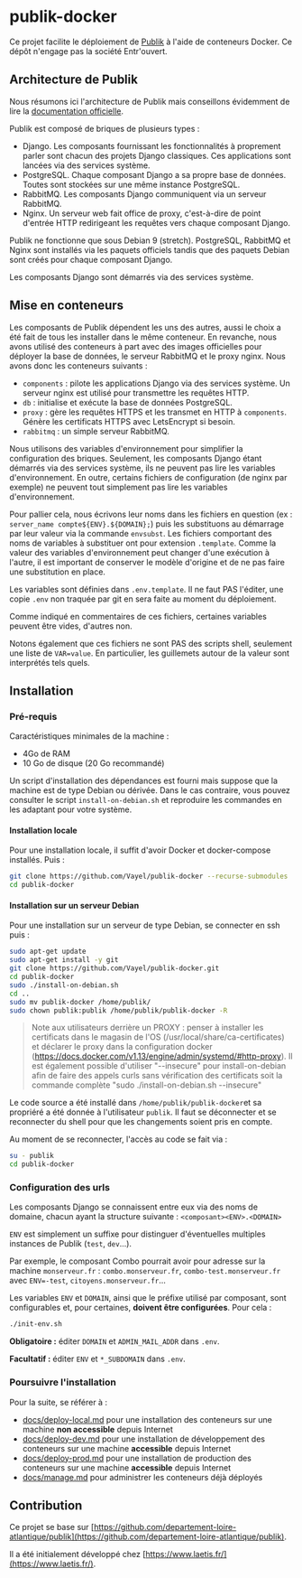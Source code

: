# publik-docker

Ce projet facilite le déploiement de [Publik](https://publik.entrouvert.com/)
à l'aide de conteneurs Docker. Ce dépôt n'engage pas la société Entr'ouvert.

## Architecture de Publik

Nous résumons ici l'architecture de Publik mais conseillons évidemment de lire
la [documentation officielle](https://doc-publik.entrouvert.com/guide-de-l-administrateur-systeme/).

Publik est composé de briques de plusieurs types :

* Django. Les composants fournissant les fonctionnalités à proprement parler sont chacun des projets Django classiques. Ces applications sont lancées via des services système.
* PostgreSQL. Chaque composant Django a sa propre base de données. Toutes sont stockées sur une même instance PostgreSQL.
* RabbitMQ. Les composants Django communiquent via un serveur RabbitMQ.
* Nginx. Un serveur web fait office de proxy, c'est-à-dire de point d'entrée HTTP redirigeant les requêtes vers chaque composant Django.

Publik ne fonctionne que sous Debian 9 (stretch). PostgreSQL, RabbitMQ et Nginx sont installés
via les paquets officiels tandis que des paquets Debian sont créés pour chaque composant
Django.

Les composants Django sont démarrés via des services système.

## Mise en conteneurs

Les composants de Publik dépendent les uns des autres, aussi le choix a été fait
de tous les installer dans le même conteneur. En revanche, nous avons utilisé
des conteneurs à part avec des images officielles pour déployer la base de données,
le serveur RabbitMQ et le proxy nginx. Nous avons donc les conteneurs suivants :

* `components` : pilote les applications Django via des services système. Un serveur nginx est utilisé pour transmettre les requêtes HTTP.
* `db` : initialise et exécute la base de données PostgreSQL.
* `proxy` : gère les requêtes HTTPS et les transmet en HTTP à `components`. Génère les certificats HTTPS avec LetsEncrypt si besoin.
* `rabbitmq` : un simple serveur RabbitMQ.

Nous utilisons des variables d'environnement pour simplifier la configuration des
briques. Seulement, les composants Django étant démarrés via des services système,
ils ne peuvent pas lire les variables d'environnement. En outre, certains fichiers
de configuration (de nginx par exemple) ne peuvent tout simplement pas lire les
variables d'environnement.

Pour pallier cela, nous écrivons leur noms dans les fichiers en question
(ex : `server_name compte${ENV}.${DOMAIN};`) puis les substituons au démarrage
par leur valeur via la commande `envsubst`. Les fichiers comportant des noms de
variables à substituer ont pour extension `.template`. Comme la valeur des variables
d'environnement peut changer d'une exécution à l'autre, il est important de conserver
le modèle d'origine et de ne pas faire une substitution en place.

Les variables sont définies dans `.env.template`. Il ne faut
PAS l'éditer, une copie `.env` non traquée par git en sera faite au moment
du déploiement.

Comme indiqué en commentaires de ces fichiers, certaines variables peuvent être vides,
d'autres non.

Notons également que ces fichiers ne sont PAS des scripts shell, seulement une liste
de `VAR=value`. En particulier, les guillemets autour de la valeur sont interprétés
tels quels.

## Installation

### Pré-requis

Caractéristiques minimales de la machine :

* 4Go de RAM
* 10 Go de disque (20 Go recommandé)

Un script d'installation des dépendances est fourni mais suppose que la machine
est de type Debian ou dérivée. Dans le cas contraire, vous pouvez consulter le
script `install-on-debian.sh` et reproduire les commandes en les adaptant pour votre système.

#### Installation locale

Pour une installation locale, il suffit d'avoir Docker et docker-compose installés. Puis :

```bash
git clone https://github.com/Vayel/publik-docker --recurse-submodules
cd publik-docker
```

#### Installation sur un serveur Debian

Pour une installation sur un serveur de type Debian, se connecter en ssh puis :

```bash
sudo apt-get update
sudo apt-get install -y git
git clone https://github.com/Vayel/publik-docker.git
cd publik-docker
sudo ./install-on-debian.sh
cd ..
sudo mv publik-docker /home/publik/
sudo chown publik:publik /home/publik/publik-docker -R
```

> Note aux utilisateurs derrière un PROXY : penser à installer les certificats dans le magasin de l'OS 
> (/usr/local/share/ca-certificates) et déclarer le proxy dans la configuration docker
> (https://docs.docker.com/v1.13/engine/admin/systemd/#http-proxy).
> Il est également possible d'utiliser "--insecure" pour install-on-debian afin de faire des appels curls sans 
> vérification des certificats soit la commande complète "sudo ./install-on-debian.sh --insecure"

Le code source a été installé dans `/home/publik/publik-docker`et sa propriéré a
été donnée à l'utilisateur `publik`. Il faut se déconnecter et se reconnecter du
shell pour que les changements soient pris en compte.

Au moment de se reconnecter, l'accès au code se fait via :

```bash
su - publik
cd publik-docker
```

### Configuration des urls

Les composants Django se connaissent entre eux via des noms de domaine, chacun
ayant la structure suivante : `<composant><ENV>.<DOMAIN>`

`ENV` est simplement un suffixe pour distinguer d'éventuelles multiples instances
de Publik (`test`, `dev`...).

Par exemple, le composant Combo pourrait avoir pour adresse sur la machine
`monserveur.fr` : `combo.monserveur.fr`, `combo-test.monserveur.fr`
avec `ENV=-test`, `citoyens.monserveur.fr`...

Les variables `ENV` et `DOMAIN`, ainsi que le préfixe utilisé par composant,
sont configurables et, pour certaines, **doivent être configurées**. Pour cela :

```bash
./init-env.sh
```

**Obligatoire :** éditer `DOMAIN` et `ADMIN_MAIL_ADDR` dans `.env`.

**Facultatif :** éditer `ENV` et `*_SUBDOMAIN` dans `.env`.

### Poursuivre l'installation

Pour la suite, se référer à :

* [docs/deploy-local.md](docs/deploy-local.md) pour une installation des conteneurs sur une machine **non accessible** depuis Internet
* [docs/deploy-dev.md](docs/deploy-dev.md) pour une installation de développement des conteneurs sur une machine **accessible** depuis Internet
* [docs/deploy-prod.md](docs/deploy-prod.md) pour une installation de production des conteneurs sur une machine **accessible** depuis Internet
* [docs/manage.md](docs/manage.md) pour administrer les conteneurs déjà déployés

## Contribution

Ce projet se base sur [https://github.com/departement-loire-atlantique/publik](https://github.com/departement-loire-atlantique/publik).

Il a été initialement développé chez [https://www.laetis.fr/](https://www.laetis.fr/).
